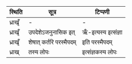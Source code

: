 | स्थिति | सूत्र | टिप्पणी |
| ----- | ------- | ------ |
| ध्राखृँ | - | - |
| ध्राखृँ | उपदेशेऽजनुनासिक इत् | ऋँ-इत्यस्य इत्संज्ञा |
| ध्राखृँ | शेषात् कर्तरि परस्मैपदम् | इति परस्मैपदम् |
| ध्राख् | तस्य लोपः | इत्संज्ञकस्य लोपः |

